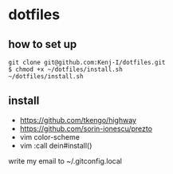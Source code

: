 # dotfiles

## how to set up
```
git clone git@github.com:Kenj-I/dotfiles.git
$ chmod +x ~/dotfiles/install.sh
~/dotfiles/install.sh
```

## install
* https://github.com/tkengo/highway
* https://github.com/sorin-ionescu/prezto
* vim color-scheme
* vim :call dein#install()

write my email to ~/.gitconfig.local
